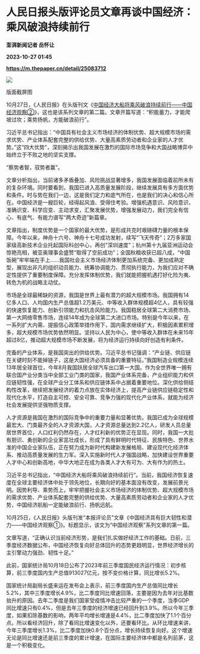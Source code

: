 # 人民日报头版评论员文章再谈中国经济：乘风破浪持续前行
**澎湃新闻记者 岳怀让**

**2023-10-27 01:45**

**https://m.thepaper.cn/detail/25083712**

![](https://imagecloud.thepaper.cn/thepaper/image/275/879/296.png)

版面截屏图

10月27日，《人民日报》在头版刊文《[中国经济大船将乘风破浪持续前行——中国经济观察②](http://paper.people.com.cn/rmrb/html/2023-10/27/nw.D110000renmrb_20231027_3-01.htm)》，这也是该系列文章的第二篇。文章开篇写道：“积能蓄力，才能爬坡过坎；乘势扬帆，方能破浪前行”。

习近平总书记指出：“中国具有社会主义市场经济的体制优势、超大规模市场的需求优势、产业体系配套完整的供给优势、大量高素质劳动者和企业家的人才优势。”这“四大优势”，深刻揭示出我国发展在激烈的国际市场竞争和大国战略博弈中始终立于不败之地的坚实支撑。

“察势者智，驭势者赢”。

文章分析指出，当前诸多矛盾叠加、风险挑战显著增多，我国发展面临着前所未有的复杂环境。同时要看到，我国已进入高质量发展阶段，继续发展具有多方面优势和条件。时与势在我们一边，这是我们定力和底气所在，也是我们的决心和信心所在。中国经济是一艘巨轮，经得起风浪、受得住考验。增强机遇意识、风险意识，准确识变、科学应变、主动求变，汇聚发展优势，增强发展动力，我们完全有信心、有底气、有能力谱写“两大奇迹”新篇章。

文章指出，制度优势是一个国家的最大优势，是形成共克时艰磅礴力量的根本保障。今年以来，神舟十六号、神舟十七号成功发射，续写“飞天传奇”；2万多家国家级高新技术企业托起国际科创中心，再创“深圳速度”；杭州第十九届亚洲运动会惊艳亮相，被亚奥理事会盛赞“取得了空前成功”；全国秋粮收获已超八成，“中国饭碗”牢牢端在手上……我国社会主义市场经济体制更加系统完备、更加成熟定型，展现出非凡的组织动员能力、统筹协调能力、贯彻执行能力，为我们应对不确定性提供了重要制度保障。充分发挥体制优势，我们就能把握机遇打好化险为夷、转危为机的战略主动仗。

市场是全球最稀缺的资源，我国是世界上最有潜力的超大规模市场。我国拥有14亿多人口、人均国内生产总值超1.2万美元、中等收入群体规模超4亿人，具有较强的快速恢复能力、创新引领能力和抗击风险能力。我国稳居全球第二大消费市场、第一大网络零售市场，连续14年成为全球第二大进口市场。特别是今年以来，在一系列扩大内需、提振信心政策举措作用下，国内需求继续扩大，积极因素累积增多，超大规模市场优势依然明显。坚持以人民为中心，使中等收入群体在未来15年超过8亿，推动超大规模市场不断发展，将为经济运行持续向好创造有利条件。

完备的产业体系，是我国突出的供给优势。习近平总书记强调：“产业链、供应链在关键时刻不能掉链子，这是大国经济必须具备的重要特征。”我国制造业规模连续13年居全球首位，今年8月我国跃居全球汽车出口第一大国。作为全世界唯一拥有联合国产业分类当中全部工业门类的国家，我国产业体系完备，产业组织能力和供应链韧性强，在全球产业分工体系和供应链体系中占据着重要地位。深化供给侧结构性改革，继续把发展经济的着力点放在实体经济上，提高产业链供应链稳定性和现代化水平，打造自主可控、安全可靠、竞争力强的现代化产业体系，就能为经济社会发展提供坚强物质支撑。

人才资源是我国在激烈的国际竞争中的重要力量和显著优势。我国已成为全球规模最宏大、门类最齐全的人才资源大国，人才资源总量达到2.2亿人，研发人员总量居世界首位，人口红利仍然存在，人才红利新的优势正在显现。同时，我国一大批有胆识、勇创新的企业家茁壮成长，形成了具有鲜明时代特征、民族特色、世界水准的中国企业家队伍，正在努力成为新时代构建新发展格局、建设现代化经济体系、推动高质量发展的生力军。深入实施新时代人才强国战略，加快建设世界重要人才中心和创新高地，中华大地正在成为各类人才大有可为、大有作为的热土。

习近平总书记指出，“中国经济大船将乘风破浪持续前行”。当前，我国经济恢复速度在全球主要经济体中处于领先地位，长期向好的基本面没有改变，发展前景光明。因势利导、乘势而上，牢牢把握社会主义市场经济的体制优势、超大规模市场的需求优势、产业体系配套完整的供给优势、大量高素质劳动者和企业家的人才优势，中国经济航船一定能破浪前行、扬帆远航。

10月25日，《人民日报》头版刊发“本报评论员”文章《中国经济具有巨大韧性和潜力——中国经济观察①》。标题显示，该文为“中国经济观察”系列文章的第一篇。

文章写道，“正确认识当前经济形势，是我们扎实做好经济工作的基础。日前，三季度经济数据公布，中国经济恢复向好总体回升的态势更趋明显，世界经济增长的主引擎动力强劲、韧性十足。”

此前，国家统计局10月18日公布了2023年前三季度国民经济运行情况：初步核算，前三季度国内生产总值913027亿元，按不变价格计算，同比增长5.2%。

国家统计局副局长盛来运在发布会上表示，前三季度国内生产总值同比增长5.2%，其中三季度增长4.9%，比二季度同比增速回落，主要是因为去年对比基数抬升的原因。去年二季度是我们国家受疫情冲击比较严重的一个季度，当季GDP同比增速只有0.4%，但是去年三季度的经济增速已经回升到3.9%。所以今年三季度，如果扣除基数的影响，两年平均增长增速是4.4%，比二季度加快了1.1个百分点。所以看经济回升，除了看同比增速变化以外，还要看环比。从环比增速来讲，今年三季度增长1.3%，比二季度加快0.8个百分点，增长持续恢复向好。这个增速无论是同比增速还是前三季度的累计增速，在国际主要经济体中都是名列前茅，这是一个积极变化。